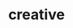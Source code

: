 ---
title: "creative"
id: tag.id
permalink: "/tags/creative"
videos: [175,176,446,548,653,745,761,869,1102,1389,1485,2210,2297,2340,2521,2546,2561]
---